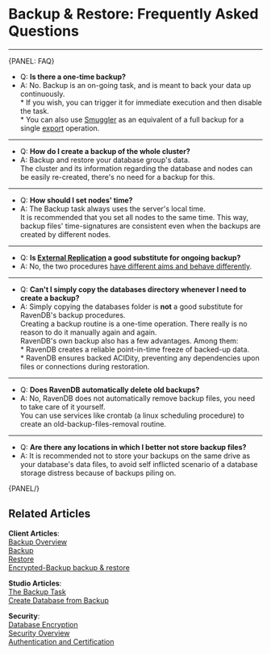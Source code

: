 ﻿# Backup & Restore: Frequently Asked Questions  

---

{PANEL: FAQ}

* Q: **Is there a one-time backup?**
* A: No. Backup is an on-going task, and is meant to back your data up continuously.  
      * If you wish, you can trigger it for immediate execution and then disable the task.  
      * You can also use [Smuggler](../../../../client-api/smuggler/what-is-smuggler#what-is-smuggler) as an equivalent of a full backup for a single [export](../../../../client-api/smuggler/what-is-smuggler#export) operation.  

---

* Q: **How do I create a backup of the whole cluster?**  
* A: Backup and restore your database group's data.  
     The cluster and its information regarding the database and nodes can be easily re-created, there's no need for a backup for this.  

---

* Q: **How should I set nodes' time?**
* A: The Backup task always uses the server's local time.  
     It is recommended that you set all nodes to the same time. This way, backup files' time-signatures are consistent even when the backups are created by different nodes.  

---

* Q: **Is [External Replication](../../../../studio/database/tasks/ongoing-tasks/external-replication-task) a good substitute for ongoing backup?**  
* A: No, the two procedures [have different aims and behave differently](../../../../studio/database/tasks/ongoing-tasks/backup-task#backup-task--vs--replication-task).  

---

* Q: **Can't I simply copy the databases directory whenever I need to create a backup?**  
* A: Simply copying the databases folder is **not** a good substitute for RavenDB's backup procedures.  
     Creating a backup routine is a one-time operation. There really is no reason to do it manually again and again.  
     RavenDB's own backup also has a few advantages. Among them:  
      * RavenDB creates a reliable point-in-time freeze of backed-up data.  
      * RavenDB ensures backed ACIDity, preventing any dependencies upon files or connections during restoration.  

---

* Q: **Does RavenDB automatically delete old backups?**  
* A: No, RavenDB does not automatically remove backup files, you need to take care of it yourself.  
     You can use services like crontab (a linux scheduling procedure) to create an old-backup-files-removal routine.  

---

* Q: **Are there any locations in which I better not store backup files?**  
* A: It is recommended not to store your backups on the same drive as your database's data files, to avoid self inflicted scenario of a database storage distress because of backups piling on.  

{PANEL/}

## Related Articles
**Client Articles**:  
[Backup Overview](../../../../server/ongoing-tasks/backup-overview)  
[Backup](../../../../client-api/operations/maintenance/backup/backup)  
[Restore](../../../../client-api/operations/maintenance/backup/restore)  
[Encrypted-Backup backup & restore](../../../../client-api/operations/maintenance/backup/encrypted-backup)  

**Studio Articles**:  
[The Backup Task](../../../../studio/database/tasks/ongoing-tasks/backup-task)  
[Create Database from Backup](../../../../studio/server/databases/create-new-database/from-backup)  

**Security**:  
[Database Encryption](../../../../server/security/encryption/database-encryption)  
[Security Overview](../../../../server/security/overview)  
[Authentication and Certification](../../../../server/security/authentication/certificate-configuration)  
